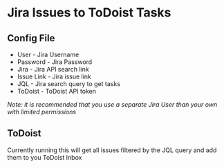 # Jira Issues to ToDoist Tasks

## Config File
* User - Jira Username
* Password - Jira Password
* Jira - Jira API search link
* Issue Link - Jira issue link
* JQL - Jira search query to get tasks
* ToDoist - ToDoist API token

*Note: it is recommended that you use a separate Jira User than your own with limited permissions*

## ToDoist
Currently running this will get all issues filtered by the JQL query and add them to you ToDoist Inbox
